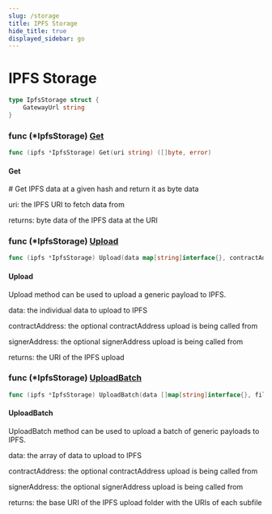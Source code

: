 ```yaml
---
slug: /storage
title: IPFS Storage
hide_title: true
displayed_sidebar: go
---
```


# IPFS Storage

```go
type IpfsStorage struct {
    GatewayUrl string
}
```

### func \(\*IpfsStorage\) [Get](<https://github.com/thirdweb-dev/go-sdk/blob/main/thirdweb/ipfs_storage.go#L53>)

```go
func (ipfs *IpfsStorage) Get(uri string) ([]byte, error)
```

#### Get

\# Get IPFS data at a given hash and return it as byte data

uri: the IPFS URI to fetch data from

returns: byte data of the IPFS data at the URI

### func \(\*IpfsStorage\) [Upload](<https://github.com/thirdweb-dev/go-sdk/blob/main/thirdweb/ipfs_storage.go#L82>)

```go
func (ipfs *IpfsStorage) Upload(data map[string]interface{}, contractAddress string, signerAddress string) (string, error)
```

#### Upload

Upload method can be used to upload a generic payload to IPFS\.

data: the individual data to upload to IPFS

contractAddress: the optional contractAddress upload is being called from

signerAddress: the optional signerAddress upload is being called from

returns: the URI of the IPFS upload

### func \(\*IpfsStorage\) [UploadBatch](<https://github.com/thirdweb-dev/go-sdk/blob/main/thirdweb/ipfs_storage.go#L103>)

```go
func (ipfs *IpfsStorage) UploadBatch(data []map[string]interface{}, fileStartNumber int, contractAddress string, signerAddress string) (*baseUriWithUris, error)
```

#### UploadBatch

UploadBatch method can be used to upload a batch of generic payloads to IPFS\.

data: the array of data to upload to IPFS

contractAddress: the optional contractAddress upload is being called from

signerAddress: the optional signerAddress upload is being called from

returns: the base URI of the IPFS upload folder with the URIs of each subfile
